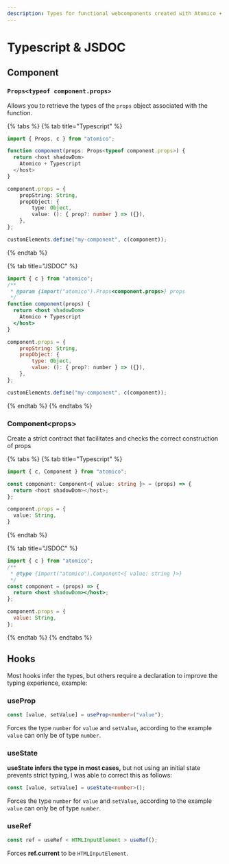 ```yaml
---
description: Types for functional webcomponents created with Atomico + Typescript.
---
```


# Typescript & JSDOC

## Component

### `Props<typeof component.props>`

Allows you to retrieve the types of the `props` object associated with the function.

{% tabs %}
{% tab title="Typescript" %}
```typescript
import { Props, c } from "atomico";

function component(props: Props<typeof component.props>) {
  return <host shadowDom>
    Atomico + Typescript
  </host>
}

component.props = {
    propString: String,
    propObject: {
        type: Object,
        value: (): { prop?: number } => ({}),
    },
};

customElements.define("my-component", c(component));
```
{% endtab %}

{% tab title="JSDOC" %}
```jsx
import { c } from "atomico";
/**
 * @param {import("atomico").Props<component.props>} props
 */
function component(props) {
  return <host shadowDom>
    Atomico + Typescript
  </host>
}

component.props = {
    propString: String,
    propObject: {
        type: Object,
        value: (): { prop?: number } => ({}),
    },
};

customElements.define("my-component", c(component));
```
{% endtab %}
{% endtabs %}

### Component\<props>

Create a strict contract that facilitates and checks the correct construction of props

{% tabs %}
{% tab title="Typescript" %}
```typescript
import { c, Component } from "atomico";

const component: Component<{ value: string }> = (props) => {
  return <host shadowDom></host>;
};

component.props = {
  value: String,
}
```
{% endtab %}

{% tab title="JSDOC" %}
```jsx
import { c } from "atomico";
/**
 * @type {import("atomico").Component<{ value: string }>}
 */
const component = (props) => {
  return <host shadowDom></host>;
};

component.props = {
  value: String,
};
```
{% endtab %}
{% endtabs %}

## Hooks

Most hooks infer the types, but others require a declaration to improve the typing experience, example:

### useProp

```typescript
const [value, setValue] = useProp<number>("value");
```

Forces the type `number` for `value` and `setValue`, according to the example `value` can only be of type `number`.

### useState

**useState infers the type in most cases,** but not using an initial state prevents strict typing, I was able to correct this as follows:

```typescript
const [value, setValue] = useState<number>();
```

Forces the type `number` for `value` and `setValue`, according to the example `value` can only be of type `number`.

### useRef

```typescript
const ref = useRef < HTMLInputElement > useRef();
```

Forces **ref.current** to be `HTMLInputElement`.
